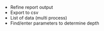 - Refine report output
- Export to csv
- List of data (multi process)
- Find/enter parameters to determine depth
